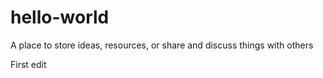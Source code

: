 # hello-world
A place to store ideas, resources, or share and discuss things with others

First edit
